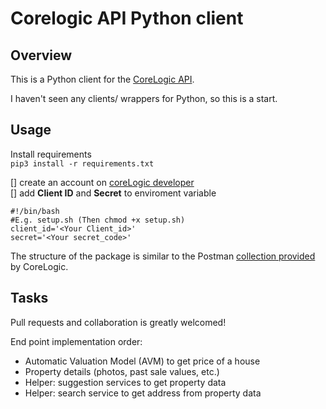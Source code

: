 # Corelogic API Python client

## Overview

This is a Python client for the [CoreLogic API](https://developer.corelogic.asia/apis/docs/overview-au).  

I haven't seen any clients/ wrappers for Python, so this is a start. 


## Usage

Install requirements  
`pip3 install -r requirements.txt`

[] create an account on [coreLogic developer](https://developer.corelogic.asia/user)  
[] add **Client ID** and **Secret** to enviroment variable
```
#!/bin/bash
#E.g. setup.sh (Then chmod +x setup.sh)
client_id='<Your Client_id>'
secret='<Your secret_code>'
```

The structure of the package is similar to the Postman [collection provided](https://documenter.getpostman.com/view/7051651/S1EJWfxt) by CoreLogic.


## Tasks

Pull requests and collaboration is greatly welcomed!

End point implementation order:
- Automatic Valuation Model (AVM) to get price of a house
- Property details (photos, past sale values, etc.)
- Helper: suggestion services to get property data
- Helper: search service to get address from property data
